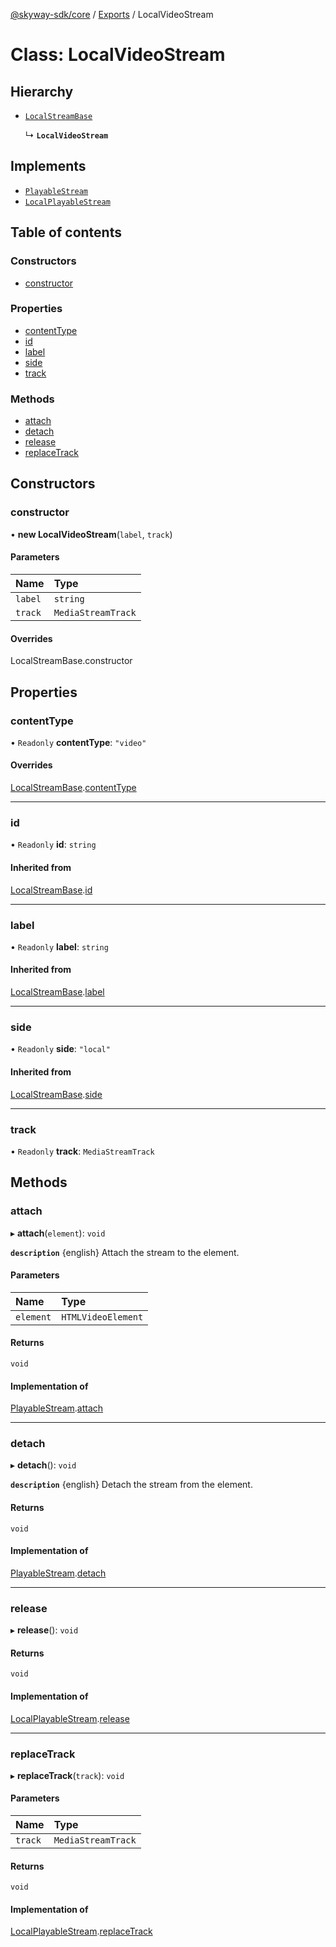 [@skyway-sdk/core](../README.md) / [Exports](../modules.md) / LocalVideoStream

# Class: LocalVideoStream

## Hierarchy

- [`LocalStreamBase`](LocalStreamBase.md)

  ↳ **`LocalVideoStream`**

## Implements

- [`PlayableStream`](../interfaces/PlayableStream.md)
- [`LocalPlayableStream`](../interfaces/LocalPlayableStream.md)

## Table of contents

### Constructors

- [constructor](LocalVideoStream.md#constructor)

### Properties

- [contentType](LocalVideoStream.md#contenttype)
- [id](LocalVideoStream.md#id)
- [label](LocalVideoStream.md#label)
- [side](LocalVideoStream.md#side)
- [track](LocalVideoStream.md#track)

### Methods

- [attach](LocalVideoStream.md#attach)
- [detach](LocalVideoStream.md#detach)
- [release](LocalVideoStream.md#release)
- [replaceTrack](LocalVideoStream.md#replacetrack)

## Constructors

### constructor

• **new LocalVideoStream**(`label`, `track`)

#### Parameters

| Name | Type |
| :------ | :------ |
| `label` | `string` |
| `track` | `MediaStreamTrack` |

#### Overrides

LocalStreamBase.constructor

## Properties

### contentType

• `Readonly` **contentType**: ``"video"``

#### Overrides

[LocalStreamBase](LocalStreamBase.md).[contentType](LocalStreamBase.md#contenttype)

___

### id

• `Readonly` **id**: `string`

#### Inherited from

[LocalStreamBase](LocalStreamBase.md).[id](LocalStreamBase.md#id)

___

### label

• `Readonly` **label**: `string`

#### Inherited from

[LocalStreamBase](LocalStreamBase.md).[label](LocalStreamBase.md#label)

___

### side

• `Readonly` **side**: ``"local"``

#### Inherited from

[LocalStreamBase](LocalStreamBase.md).[side](LocalStreamBase.md#side)

___

### track

• `Readonly` **track**: `MediaStreamTrack`

## Methods

### attach

▸ **attach**(`element`): `void`

**`description`** {english} Attach the stream to the element.

#### Parameters

| Name | Type |
| :------ | :------ |
| `element` | `HTMLVideoElement` |

#### Returns

`void`

#### Implementation of

[PlayableStream](../interfaces/PlayableStream.md).[attach](../interfaces/PlayableStream.md#attach)

___

### detach

▸ **detach**(): `void`

**`description`** {english} Detach the stream from the element.

#### Returns

`void`

#### Implementation of

[PlayableStream](../interfaces/PlayableStream.md).[detach](../interfaces/PlayableStream.md#detach)

___

### release

▸ **release**(): `void`

#### Returns

`void`

#### Implementation of

[LocalPlayableStream](../interfaces/LocalPlayableStream.md).[release](../interfaces/LocalPlayableStream.md#release)

___

### replaceTrack

▸ **replaceTrack**(`track`): `void`

#### Parameters

| Name | Type |
| :------ | :------ |
| `track` | `MediaStreamTrack` |

#### Returns

`void`

#### Implementation of

[LocalPlayableStream](../interfaces/LocalPlayableStream.md).[replaceTrack](../interfaces/LocalPlayableStream.md#replacetrack)
